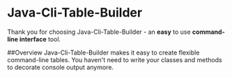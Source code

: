 # Java-Cli-Table-Builder
Thank you for choosing Java-Cli-Table-Builder - an **easy** to use **command-line interface** tool.

##Overview
Java-Cli-Table-Builder makes it easy to create flexible command-line tables. 
You haven't need to write your classes and methods to decorate console output anymore. 